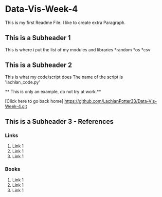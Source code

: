 # Data-Vis-Week-4

This is my first Readme File. I like to create extra Paragraph.

## This is a Subheader 1

This is where i put the list of my modules and libraries
*random
*os
*csv

## This is a Subheader 2

This is what my code/script does
The name of the script is 'lachlan_code.py'

** This is only an example, do not try at work.**

[Click here to go back home] https://github.com/LachlanPotter33/Data-Vis-Week-4.git

## This is a Subheader 3 - References
### Links

1. Link 1
2. Link 1
3. Link 1

### Books

1. Link 1
2. Link 1
3. Link 1